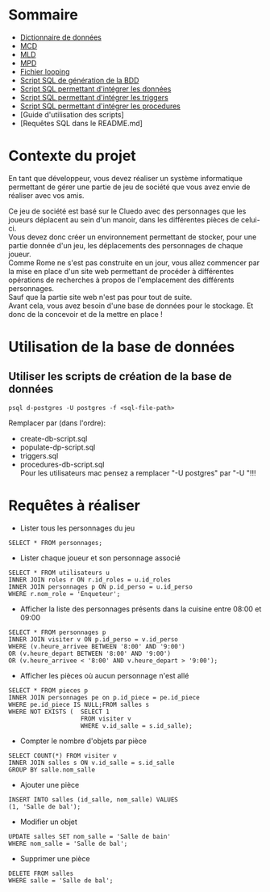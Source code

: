 # Sommaire
- [Dictionnaire de données](/docs/dictionnaire-donnees.md)
- [MCD](/docs/BDD/MCD.png)
- [MLD](/docs/BDD/MLD.png)
- [MPD](/docs/BDD/MPD.png)
- [Fichier looping](/docs/BDD/mcd.loo)
- [Script SQL de génération de la BDD](/sql/create-db-script.sql)
- [Script SQL permettant d'intégrer les données](/sql/populate-db-script.sql)
- [Script SQL permettant d'intégrer les triggers](/sql/triggers.sql)
- [Script SQL permettant d'intégrer les procedures](/sql/procedures-db-script.sql)
- [Guide d'utilisation des scripts]
- [Requêtes SQL dans le README.md]

# Contexte du projet
En tant que développeur, vous devez réaliser un système informatique permettant de gérer une partie de jeu de société que vous avez envie de réaliser avec vos amis.<br>

Ce jeu de société est basé sur le Cluedo avec des personnages que les joueurs déplacent au sein d'un manoir, dans les différentes pièces de celui-ci.
<br>
Vous devez donc créer un environnement permettant de stocker, pour une partie donnée d'un jeu, les déplacements des personnages de chaque joueur.
<br>
Comme Rome ne s'est pas construite en un jour, vous allez commencer par la mise en place d'un site web permettant de procéder à différentes opérations de recherches à propos de l'emplacement des différents personnages.
<br>
Sauf que la partie site web n'est pas pour tout de suite.
<br>
Avant cela, vous avez besoin d'une base de données pour le stockage. Et donc de la concevoir et de la mettre en place !

# Utilisation de la base de données
## Utiliser les scripts de création de la base de données
```
psql d-postgres -U postgres -f <sql-file-path>
```
Remplacer <sql-file-path> par (dans l'ordre):
- create-db-script.sql
- populate-dp-script.sql
- triggers.sql
- procedures-db-script.sql<br>
Pour les utilisateurs mac pensez a remplacer "-U postgres" par "-U <votre-nom-de-superuser-postgres>"!!!

# Requêtes à réaliser

- Lister tous les personnages du jeu
```
SELECT * FROM personnages;
```
- Lister chaque joueur et son personnage associé
```
SELECT * FROM utilisateurs u
INNER JOIN roles r ON r.id_roles = u.id_roles
INNER JOIN personnages p ON p.id_perso = u.id_perso
WHERE r.nom_role = 'Enqueteur';

```
- Afficher la liste des personnages présents dans la cuisine entre 08:00 et 09:00
```
SELECT * FROM personnages p
INNER JOIN visiter v ON p.id_perso = v.id_perso
WHERE (v.heure_arrivee BETWEEN '8:00' AND '9:00')
OR (v.heure_depart BETWEEN '8:00' AND '9:00')
OR (v.heure_arrivee < '8:00' AND v.heure_depart > '9:00');
```
- Afficher les pièces où aucun personnage n'est allé
```
SELECT * FROM pieces p
INNER JOIN personnages pe on p.id_piece = pe.id_piece
WHERE pe.id_piece IS NULL;FROM salles s
WHERE NOT EXISTS (  SELECT 1 
                    FROM visiter v
                    WHERE v.id_salle = s.id_salle);
```

- Compter le nombre d'objets par pièce
```
SELECT COUNT(*) FROM visiter v
INNER JOIN salles s ON v.id_salle = s.id_salle
GROUP BY salle.nom_salle
```
- Ajouter une pièce
```
INSERT INTO salles (id_salle, nom_salle) VALUES
(1, 'Salle de bal');
```
- Modifier un objet
```
UPDATE salles SET nom_salle = 'Salle de bain'
WHERE nom_salle = 'Salle de bal';
```
- Supprimer une pièce
```
DELETE FROM salles
WHERE salle = 'Salle de bal';
```